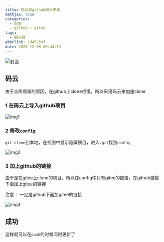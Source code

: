 ```yaml
---
title: 码云和github同步更新
mathjax: true
categories:
  - 配置
  - github + gitee
tags:
  - 服务器
abbrlink: 2d45259f
date: 2020-12-06 00:44:13
---
```


<meta name = "referrer" content = "no-referrer" />

![封面](https://wx1.sinaimg.cn/mw690/0083TyOJly1gldgkuredvj31hc0tqae8.jpg)

<!--less-->

## 码云

由于众所周知的原因，在github上clone很慢，所以采用码云来加速clone

### 1 在码云上导入github项目

![img1](https://wx3.sinaimg.cn/mw690/0083TyOJly1gldgqbjrwgj30bx08xwen.jpg)

### 2 修改`config`

`git clone`到本地，在视图中显示隐藏项目，进入`.git`找到`config`

![img2](https://wx3.sinaimg.cn/mw690/0083TyOJly1gldgqf0oisj307k083weg.jpg)

### 3 加上github的链接

由于是在gitee上clone的项目，所以在config中只有gitee的链接，在github链接下面加上gitee的链接

注意： 一定是github下面加gitee的链接

![img3](https://wx2.sinaimg.cn/mw690/0083TyOJly1gldgqh0or2j30f8010mx1.jpg)

## 成功

这样就可以在`push`的时候同时更新了